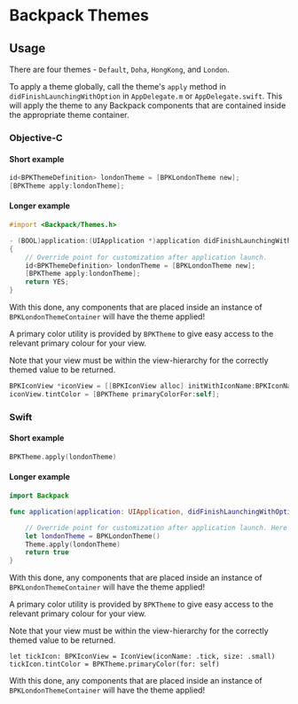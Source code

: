 # Backpack Themes

## Usage

There are four themes - `Default`, `Doha`, `HongKong`, and `London`.

To apply a theme globally, call the theme's `apply` method in `didFinishLaunchingWithOption` in `AppDelegate.m` or `AppDelegate.swift`.
This will apply the theme to any Backpack components that are contained inside the appropriate theme container.

### Objective-C


#### Short example

```objective-c
id<BPKThemeDefinition> londonTheme = [BPKLondonTheme new];
[BPKTheme apply:londonTheme];
```

#### Longer example

```objective-c
#import <Backpack/Themes.h>

- (BOOL)application:(UIApplication *)application didFinishLaunchingWithOptions:(NSDictionary *)launchOptions
{
    // Override point for customization after application launch.
    id<BPKThemeDefinition> londonTheme = [BPKLondonTheme new];
    [BPKTheme apply:londonTheme];
    return YES;
}
```

With this done, any components that are placed inside an instance of `BPKLondonThemeContainer` will have the theme applied!


A primary color utility is provided by `BPKTheme` to give easy access to the relevant primary colour for your view.

Note that your view must be within the view-hierarchy for the correctly themed value to be returned.

```objective-c
BPKIconView *iconView = [[BPKIconView alloc] initWithIconName:BPKIconNameAccessibility size:BPKIconSizeLarge];
iconView.tintColor = [BPKTheme primaryColorFor:self];
```

### Swift

#### Short example

```swift
BPKTheme.apply(londonTheme)
```

#### Longer example

```swift
import Backpack

func application(application: UIApplication, didFinishLaunchingWithOptions launchOptions: [NSObject: AnyObject]?) -> Bool {

    // Override point for customization after application launch. Here you can out the code you want.
    let londonTheme = BPKLondonTheme()
    Theme.apply(londonTheme)
    return true
}
```

With this done, any components that are placed inside an instance of `BPKLondonThemeContainer` will have the theme applied!


A primary color utility is provided by `BPKTheme` to give easy access to the relevant primary colour for your view.

Note that your view must be within the view-hierarchy for the correctly themed value to be returned.

```
let tickIcon: BPKIconView = IconView(iconName: .tick, size: .small)
tickIcon.tintColor = BPKTheme.primaryColor(for: self)
```

With this done, any components that are placed inside an instance of `BPKLondonThemeContainer` will have the theme applied!

